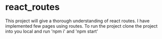 # react_routes
This project will give a thorough understanding of react routes. I have implemented few pages using routes. To run the project clone the project into you local and run 'npm i' and 'npm start'
